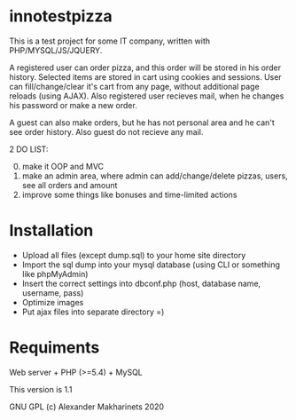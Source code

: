 # innotestpizza

This is a test project for some IT company, written with PHP/MYSQL/JS/JQUERY.

A registered user can order pizza, and this order will be stored in his order history. Selected items are stored in cart using cookies and sessions. User can fill/change/clear it's cart from any page, without additional page reloads (using AJAX). Also registered user recieves mail, when he changes his password or make a new order.

A guest can also make orders, but he has not personal area and he can't see order history. Also guest do not recieve any mail.

2 DO LIST:

0) make it OOP and MVC
1) make an admin area, where admin can add/change/delete pizzas, users, see all orders and amount
2) improve some things like bonuses and time-limited actions

# Installation

- Upload all files (except dump.sql) to your home site directory
- Import the sql dump into your mysql database (using CLI or something like phpMyAdmin)
- Insert the correct settings into dbconf.php (host, database name, username, pass)
- Optimize images
- Put ajax files into separate directory =)

# Requiments

Web server + PHP (>=5.4) + MySQL

This version is 1.1

GNU GPL (c) Alexander Makharinets 2020
